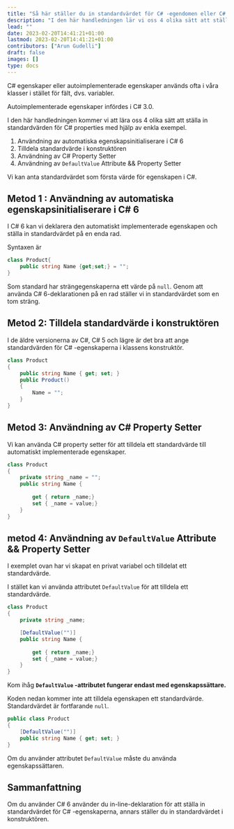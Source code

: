 ```yaml
---
title: "Så här ställer du in standardvärdet för C# -egendomen eller C# autoimplementerad egendom"
description: "I den här handledningen lär vi oss 4 olika sätt att ställa in standardvärdet för C# -egendomen med hjälp av enkla exempel"
lead: ""
date: 2023-02-20T14:41:21+01:00
lastmod: 2023-02-20T14:41:21+01:00
contributors: ["Arun Gudelli"]
draft: false
images: []
type: docs
---
```


C# egenskaper eller autoimplementerade egenskaper används ofta i våra klasser i stället för fält, dvs. variabler.  

Autoimplementerade egenskaper infördes i C# 3.0.

I den här handledningen kommer vi att lära oss 4 olika sätt att ställa in standardvärden för C# properties med hjälp av enkla exempel.

1. Användning av automatiska egenskapsinitialiserare i C# 6
2. Tilldela standardvärde i konstruktören
3. Användning av C# Property Setter
4. Användning av `DefaultValue` Attribute &amp;&amp; Property Setter

Vi kan anta standardvärdet som första värde för egenskapen i C#.

## Metod 1 : Användning av automatiska egenskapsinitialiserare i C# 6

I C# 6 kan vi deklarera den automatiskt implementerade egenskapen och ställa in standardvärdet på en enda rad.

Syntaxen är

```csharp
class Product{
    public string Name {get;set;} = "";
}
```
Som standard har strängegenskaperna ett värde på `null`. Genom att använda C# 6-deklarationen på en rad ställer vi in standardvärdet som en tom sträng. 

## Metod 2: Tilldela standardvärde i konstruktören

I de äldre versionerna av C#, C# 5 och lägre är det bra att ange standardvärden för C# -egenskaperna i klassens konstruktör.

```csharp
class Product 
{
    public string Name { get; set; }
    public Product()
    {
        Name = "";
    }
}
```

## Metod 3: Användning av C# Property Setter 

Vi kan använda C# property setter för att tilldela ett standardvärde till automatiskt implementerade egenskaper.

```csharp
class Product 
{
    private string _name = "";
    public string Name { 
        
        get { return _name;}
        set { _name = value;} 
    }
}
```

## metod 4: Användning av `DefaultValue` Attribute &amp;&amp; Property Setter

I exemplet ovan har vi skapat en privat variabel och tilldelat ett standardvärde. 

I stället kan vi använda attributet `DefaultValue` för att tilldela ett standardvärde.

```csharp
class Product 
{
    private string _name;

    [DefaultValue("")]
    public string Name { 
        
        get { return _name;}
        set { _name = value;} 
    }
}
```

Kom ihåg **`DefaultValue` -attributet fungerar endast med egenskapssättare.** 

Koden nedan kommer inte att tilldela egenskapen ett standardvärde. Standardvärdet är fortfarande `null`.

```csharp
public class Product
{
    [DefaultValue("")]
    public string Name { get; set; }
}
```
Om du använder attributet `DefaultValue` måste du använda egenskapssättaren.


## Sammanfattning

Om du använder C# 6 använder du in-line-deklaration för att ställa in standardvärdet för C# -egenskaperna, annars ställer du in standardvärdet i konstruktören. 








